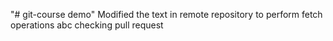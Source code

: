 "# git-course demo" 
Modified the text in remote repository to perform fetch operations
abc
checking pull request
